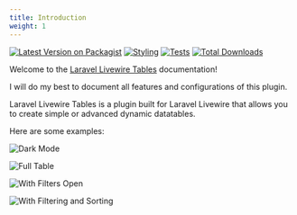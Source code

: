 ```yaml
---
title: Introduction
weight: 1
---
```


<section class="article_badges">
    <a href="https://packagist.org/packages/rappasoft/laravel-livewire-tables"><img src="https://img.shields.io/packagist/v/rappasoft/laravel-livewire-tables.svg?style=flat-square" alt="Latest Version on Packagist"></a>
    <a href="https://github.com/rappasoft/laravel-livewire-tables/actions/workflows/php-cs-fixer.yml"><img src="https://github.com/rappasoft/laravel-livewire-tables/actions/workflows/php-cs-fixer.yml/badge.svg" alt="Styling"></a>
    <a href="https://github.com/rappasoft/laravel-livewire-tables/actions/workflows/run-tests.yml"><img src="https://github.com/rappasoft/laravel-livewire-tables/actions/workflows/run-tests.yml/badge.svg" alt="Tests"></a>
    <a href="https://packagist.org/packages/rappasoft/laravel-livewire-tables"><img src="https://img.shields.io/packagist/dt/rappasoft/laravel-livewire-tables.svg?style=flat-square" alt="Total Downloads"></a>
</section>

Welcome to the [Laravel Livewire Tables](https://github.com/rappasoft/laravel-livewire-tables) documentation!

I will do my best to document all features and configurations of this plugin.

Laravel Livewire Tables is a plugin built for Laravel Livewire that allows you to create simple or advanced dynamic datatables.

Here are some examples:

![Dark Mode](https://imgur.com/QoEdC7n.png)

![Full Table](https://i.imgur.com/2kfibjR.png)

![With Filters Open](https://i.imgur.com/OHpuOmf.png)

![With Filtering and Sorting](https://i.imgur.com/niBhMPR.png)
